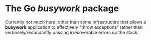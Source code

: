 # The Go *busywork* package

Currently not much here, other than some infrastructire that allows a
**busywork** application to effectively "throw exceptions" rather than
verbosely/redundantly passing irrecoverable errors up the stack.
